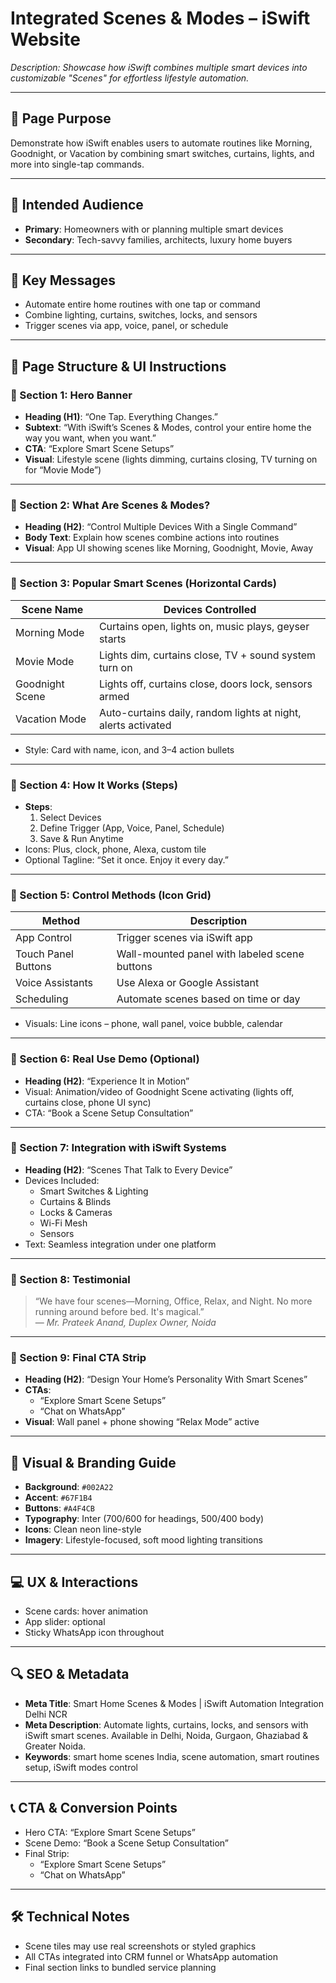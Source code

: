 # Integrated Scenes & Modes – iSwift Website

_Description: Showcase how iSwift combines multiple smart devices into customizable "Scenes" for effortless lifestyle automation._

---

## 🎯 Page Purpose

Demonstrate how iSwift enables users to automate routines like Morning, Goodnight, or Vacation by combining smart switches, curtains, lights, and more into single-tap commands.

---

## 👥 Intended Audience

- **Primary**: Homeowners with or planning multiple smart devices
- **Secondary**: Tech-savvy families, architects, luxury home buyers

---

## 🔑 Key Messages

- Automate entire home routines with one tap or command
- Combine lighting, curtains, switches, locks, and sensors
- Trigger scenes via app, voice, panel, or schedule

---

## 🧱 Page Structure & UI Instructions

### 🔹 Section 1: Hero Banner

- **Heading (H1)**: “One Tap. Everything Changes.”
- **Subtext**: “With iSwift’s Scenes & Modes, control your entire home the way you want, when you want.”
- **CTA**: “Explore Smart Scene Setups”
- **Visual**: Lifestyle scene (lights dimming, curtains closing, TV turning on for “Movie Mode”)

---

### 🔹 Section 2: What Are Scenes & Modes?

- **Heading (H2)**: “Control Multiple Devices With a Single Command”
- **Body Text**: Explain how scenes combine actions into routines
- **Visual**: App UI showing scenes like Morning, Goodnight, Movie, Away

---

### 🔹 Section 3: Popular Smart Scenes (Horizontal Cards)

| Scene Name     | Devices Controlled                                                                 |
|----------------|--------------------------------------------------------------------------------------|
| Morning Mode   | Curtains open, lights on, music plays, geyser starts                                |
| Movie Mode     | Lights dim, curtains close, TV + sound system turn on                               |
| Goodnight Scene| Lights off, curtains close, doors lock, sensors armed                               |
| Vacation Mode  | Auto-curtains daily, random lights at night, alerts activated                       |

- Style: Card with name, icon, and 3–4 action bullets

---

### 🔹 Section 4: How It Works (Steps)

- **Steps**:
  1. Select Devices
  2. Define Trigger (App, Voice, Panel, Schedule)
  3. Save & Run Anytime
- Icons: Plus, clock, phone, Alexa, custom tile
- Optional Tagline: “Set it once. Enjoy it every day.”

---

### 🔹 Section 5: Control Methods (Icon Grid)

| Method             | Description                                       |
|--------------------|---------------------------------------------------|
| App Control        | Trigger scenes via iSwift app                   |
| Touch Panel Buttons| Wall-mounted panel with labeled scene buttons     |
| Voice Assistants   | Use Alexa or Google Assistant                     |
| Scheduling         | Automate scenes based on time or day              |

- Visuals: Line icons – phone, wall panel, voice bubble, calendar

---

### 🔹 Section 6: Real Use Demo (Optional)

- **Heading (H2)**: “Experience It in Motion”
- Visual: Animation/video of Goodnight Scene activating (lights off, curtains close, phone UI sync)
- CTA: “Book a Scene Setup Consultation”

---

### 🔹 Section 7: Integration with iSwift Systems

- **Heading (H2)**: “Scenes That Talk to Every Device”
- Devices Included:
  - Smart Switches & Lighting
  - Curtains & Blinds
  - Locks & Cameras
  - Wi-Fi Mesh
  - Sensors
- Text: Seamless integration under one platform

---

### 🔹 Section 8: Testimonial

> “We have four scenes—Morning, Office, Relax, and Night. No more running around before bed. It's magical.”  
— *Mr. Prateek Anand, Duplex Owner, Noida*

---

### 🔹 Section 9: Final CTA Strip

- **Heading (H2)**: “Design Your Home’s Personality With Smart Scenes”
- **CTAs**:
  - “Explore Smart Scene Setups”
  - “Chat on WhatsApp”
- **Visual**: Wall panel + phone showing “Relax Mode” active

---

## 🎨 Visual & Branding Guide

- **Background**: `#002A22`
- **Accent**: `#67F1B4`
- **Buttons**: `#A4F4CB`
- **Typography**: Inter (700/600 for headings, 500/400 body)
- **Icons**: Clean neon line-style
- **Imagery**: Lifestyle-focused, soft mood lighting transitions

---

## 💻 UX & Interactions

- Scene cards: hover animation
- App slider: optional
- Sticky WhatsApp icon throughout

---

## 🔍 SEO & Metadata

- **Meta Title**: Smart Home Scenes & Modes | iSwift Automation Integration Delhi NCR
- **Meta Description**: Automate lights, curtains, locks, and sensors with iSwift smart scenes. Available in Delhi, Noida, Gurgaon, Ghaziabad & Greater Noida.
- **Keywords**: smart home scenes India, scene automation, smart routines setup, iSwift modes control

---

## 📞 CTA & Conversion Points

- Hero CTA: “Explore Smart Scene Setups”
- Scene Demo: “Book a Scene Setup Consultation”
- Final Strip:
  - “Explore Smart Scene Setups”
  - “Chat on WhatsApp”

---

## 🛠 Technical Notes

- Scene tiles may use real screenshots or styled graphics
- All CTAs integrated into CRM funnel or WhatsApp automation
- Final section links to bundled service planning
